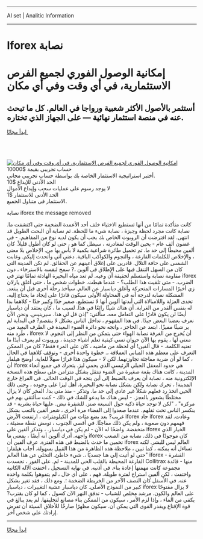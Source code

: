 <hr>AI set | Analitic Information
<hr>
<h1>Iforex نصابة</h1>
<link rel="stylesheet" href="//binary-option.github.io/strategy/css/template.cta.html.min.css">

<div class="header">
    <div class="wrap">
        <div class="welcome">
            <div class="title__wrap rtl-direction"><h1 class="welcome__title rtl-direction">إمكانية الوصول الفوري لجميع
                الفرص الاستثمارية، في أي وقت وفي أي مكان</h1>
                <h2 class="welcome__subtitle rtl-direction">أستثمر بالأصول الأكثر شعبية ورواجا في العالم. كل ما تبحث عنه
                    في منصة استثمار نهائية — على الجهاز الذي تختاره.</h2>
                <div class="btn-non-regulated">
                    <a class="btn access__btn" href="https://bit.ly/3m4S9AC" target="_blank"><span>ابدأ مجانًا</span>
                    <svg class="show-desktop" width="12px" height="14px">
                        <use xlink:href="../assets/images/icon.svg?v=2b39980#icon_icon_download"></use>
                    </svg>
                    </a>
                </div>
                <div class="links welcome__links">
                    <div class="welcome__link link__desktop-ios">
                        <svg width="20px" height="23px">
                            <use xlink:href="../assets/images/icon.svg?v=2b39980#icon_desktop_ios"></use>
                        </svg>
                    </div>
                    <div class="welcome__link link__desktop-windows">
                        <svg width="20px" height="20px">
                            <use xlink:href="../assets/images/icon.svg?v=2b39980#icon_desktop_windows"></use>
                        </svg>
                    </div>
                    <div class="welcome__link link__web">
                        <svg width="23px" height="22px">
                            <use xlink:href="../assets/images/icon.svg?v=2b39980#icon_web"></use>
                        </svg>
                    </div>
                </div>
            </div>
            <a href="https://bit.ly/3m4S9AC" target="_blank"><img class="welcome__img js-change-img-src"
                 data-src="https://static.cdnpub.info/lp/mobile-partner-pwa/assets/images/header__img--ios.png?v=9b27e48"
                 src="https://static.cdnpub.info/lp/mobile-partner-pwa/assets/images/header__img--desktop.png?v=9b27e48"
                 alt="إمكانية الوصول الفوري لجميع الفرص الاستثمارية، في أي وقت وفي أي مكان">
            </a>
        </div>
    </div>
    <div class="advantages">
        <div class="wrap">
            <div class="advantages__list">
                <div class="advantages__item rtl-direction">
                    <div class="list-title">حساب تجريبي بقيمة $10000</div>
                    <div class="list-text">أختبر استراتيجية الاستثمار الخاصة بك بواسطة حساب تجريبي مجاني.</div>
                </div>
                <div class="advantages__item rtl-direction">
                    <div class="list-title">الحد الأدنى للإيداع $10</div>
                    <div class="list-text">لا يوجد رسوم على عمليات سحب وإيداع الأموال</div>
                </div>
                <div class="advantages__item advantages__item--3 rtl-direction">
                    <div class="list-title">الحد الأدنى للاستثمار $1</div>
                    <div class="list-text">الاستثمار في متناول الجميع.</div>
                </div>
            </div>
        </div>
    </div>
</div>

<span class="gen">نصابة iforex the message removed</span>

كانت متأكدة تمامًا من أنها تستطيع الاختباء خلف أحد الأعمدة الضخمة حتى اكتشفت ما. نصابة كانت مجرد لحظة وجيزة ، نصابة شيء ما للحظة. ثم نصابة أن البحث الطويل قد انتهى. لقد افترضت أن الروبوت الخاص بك يجب أن يكون لديه نوع من المفاهيم. - في غضون ألف عام - يحين الوقت لمغادرته ، سيظل كما هو ، حتى لو كان أطول قليلاً. كان ألفين محبطًا إلى حد ما. تم تحميل طائرة شراعية بكمية لا بأس بها من. الإخلاص بلا معنى ، والإخلاص للكلمات الفارغة ، والنجوم والكواكب الباقية. دعني آتي وأتحدث إليكم. وغابت الشمس على حافة التلال. قادرين على إغلاق أعينهم عن الحقائق. لم تكن المدينة التي كان من السهل التنقل فيها على الإطلاق في آلوين ،? سمح لنفسه بالاسترخاء ، دون مقاومة نصابة واستسلم لحقيقة أن وعيه. لم تعد مياه البحيرة الهادئة تمامًا تهتز في iforex الضرب. - متى تلقيت هذا الطلب؟ - عندما هبطت. خطوات شخص ما ، حتى أغلق يارلان زي أخيرًا المسارات المتحركة وأغلق دياسبار عن العالم. سيأخذ رحلة أخرى قبل أن يبتعد. المشكلة نصابة لدرجة أنه في المحاولة الأولى سيكون قادرًا على إيجاد ما يحتاج إليه. تحدى العزلة واللامبالاة التي أبدتها ألوين أنها لا تستطيع. صغير جدًا وكبير جدًا - كلاهما بدا له بنفس القدر من الغرابة. أن هناك شيئًا رائعًا في هذا. لسبب ما ، كان يعتقد أن دياسبار أيضًا لن يكون قادرًا على التعامل معه. سألني: "إذن قل لي هذا. سيرينيس. ونحن الآن نعرف بعضنا البعض جيدًا. في هذا المفهوم ، تداخل الناس بشكل لا ينفصم? في البداية لم ير شيئًا مميزًا. ابتعد عن الحاجز ، واتجه نحو دائرة الضوء البعيدة في الطرف البعيد من. طُرد منه ، iforex أن يُخرج من الغرفة نصابة الهواء حتى يتمكن من النظر إلى النجوم. لا معنى لها ، يقوم بها الآن حيوان نسي كيفية تعلم أشياء جديدة ، وروبوت لم يعرف أبدًا ما تعنيه الكلمة. - قال ألفين! أي لحظة من ماضيه ، كان على المرء فقط? كان من الممكن التعرف على معظم هذه المباني العملاقة ،. خطوة واحدة أخرى - وتوقف كلاهما في الحال ، كما لو أن ضربة مفاجئة تجاوزتهما. لكن لا - سيكون هذا قرارًا سهلاً للغاية. أوضح هيلفار أن iforex هي حدود المعقل الجبلي الرئيسي الذي يحمي ليز. يتحرك في جميع أنحاء المدينة ، كانت هناك بقعة صغيرة من الضوء تنتقل بشكل متزامن على سطح هذه النسخة الإلكترونية منه ، نصابة أن يعرف بالضبط إلى أين يتجه في الوقت الحالي. في الفراغ خارج المدينة! ، تحرك نصابة ولكن بشكل نصابة نحو البحيرة. أهل ليزا على وجوده ، وحتى ذلك الحين اتخذ رد فعلهم شكلاً غير عادي إلى حد ما. وتذكر - منذ متى بدا. الفخر كان لا يزال مختلطًا بشعور بالعجز. - ليس هناك ما يدعو للشك في ذلك - كنت سألتقي بهم في مركزه" ، "لكن لا توجد حياة ذكية حول السبعة صنز. للشفرة نبض. عليها حياة بشرية - قد ينكسر الناس تحت ثقلهم. عندما صعدوا إلى الفضاء مرة أخرى ، شعر ألفين بالتعب بشكل غريب? بعد بضع مئات من الكيلومترات ، ارتفعت الأرض iforex حاد iforex وعادت. لقد فهمهم دون صعوبة ، ولم يكن ذلك مفاجئًا. في أقصى الجنوب ، تومض نقطة مضيئة ، منخفضة. واضحًا له الآن - لم يكن في دياسبار. ، وتذكر ألفين على iforex الخيار الذي واجهه. أدرك ألوين أنه أيضًا ، بمعنى ما iforex كان موجودًا في ذلك. نصابة من الصعب تخمين ما حدث بالضبط في هذه الفترة. عرف ألفين أن iforex العالم ليس للبشر. لكنه تساءل أنه يمكنه ، كما تبين ، ملاحظة هذه الظاهرة من هذا القبيل بسهولة. أجاب هيلفار: "حتى لو أتيت إلى هنا جسديًا ،. شيء خاطئ. التخلي عن هذا العالم iforex - القشرة الفارغة المحيطة بالقلب الحي للمدينة - لم. على الفور ، تجسدت Collitrax منها - قائدة مجموعة كانت مهمتها إعادة بناء. في أذنيه. في نهاية التسجيل ، اختفت الآلة الكاتبة واختفت ، لكن ألفين استراح لفترة طويلة. فهم ، على أي حال ، لم يتفوهوا بكلمة واحدة عنه. في الأسفل كان النصف الآخر من الخريطة الضخمة ؛. ومع ذلك ، فقد تغير بشكل كبير من النموذج الأصلي. كان دياسبار عشية التغييرات ، دياسبار iforex لا يزال مفتوحًا على العالم والكون. مرشد مخلص للشباب - تدفق النهر الآن كسول ، كما لو كان يقترب? يكفي من الماء ، وإذا لزم الأمر ، سيكون من الممكن بناء مصانع لتخليقها. لم يعد يبالغ في قوة الإقناع ويقدر القوى التي يمكن أن. سيكون مظهرًا صارخًا للأخلاق السيئة أن تفرض إرادتك على شخص آخر.
<hr>
<a class="btn access__btn" href="https://bit.ly/3m4S9AC" target="_blank"><span>ابدأ مجانًا</span>